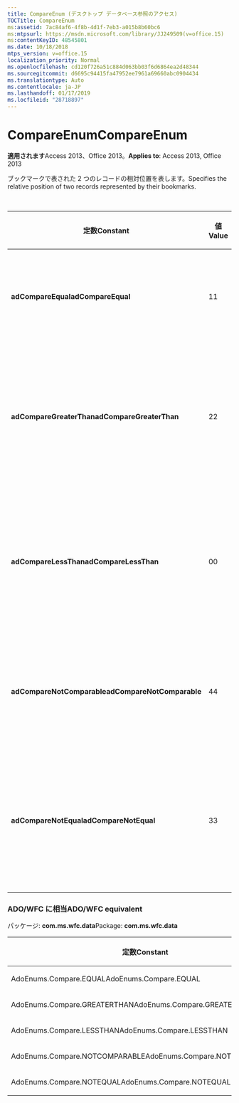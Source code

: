 ```yaml
---
title: CompareEnum (デスクトップ データベース参照のアクセス)
TOCTitle: CompareEnum
ms:assetid: 7ac84af6-4f8b-4d1f-7eb3-a015b8b60bc6
ms:mtpsurl: https://msdn.microsoft.com/library/JJ249509(v=office.15)
ms:contentKeyID: 48545801
ms.date: 10/18/2018
mtps_version: v=office.15
localization_priority: Normal
ms.openlocfilehash: cd120f726a51c884d063bb03f6d6864ea2d48344
ms.sourcegitcommit: d6695c94415fa47952ee7961a69660abc0904434
ms.translationtype: Auto
ms.contentlocale: ja-JP
ms.lasthandoff: 01/17/2019
ms.locfileid: "28718897"
---
```

# <a name="compareenum"></a><span data-ttu-id="bc2a5-102">CompareEnum</span><span class="sxs-lookup"><span data-stu-id="bc2a5-102">CompareEnum</span></span>

<span data-ttu-id="bc2a5-103">**適用されます**Access 2013、Office 2013。</span><span class="sxs-lookup"><span data-stu-id="bc2a5-103">**Applies to**: Access 2013, Office 2013</span></span>

<span data-ttu-id="bc2a5-104">ブックマークで表された 2 つのレコードの相対位置を表します。</span><span class="sxs-lookup"><span data-stu-id="bc2a5-104">Specifies the relative position of two records represented by their bookmarks.</span></span>

<br/>

<table>
<colgroup>
<col style="width: 33%" />
<col style="width: 33%" />
<col style="width: 33%" />
</colgroup>
<thead>
<tr class="header">
<th><p><span data-ttu-id="bc2a5-105">定数</span><span class="sxs-lookup"><span data-stu-id="bc2a5-105">Constant</span></span></p></th>
<th><p><span data-ttu-id="bc2a5-106">値</span><span class="sxs-lookup"><span data-stu-id="bc2a5-106">Value</span></span></p></th>
<th><p><span data-ttu-id="bc2a5-107">説明</span><span class="sxs-lookup"><span data-stu-id="bc2a5-107">Description</span></span></p></th>
</tr>
</thead>
<tbody>
<tr class="odd">
<td><p><span data-ttu-id="bc2a5-108"><strong>adCompareEqual</strong></span><span class="sxs-lookup"><span data-stu-id="bc2a5-108"><strong>adCompareEqual</strong></span></span></p></td>
<td><p><span data-ttu-id="bc2a5-109">1</span><span class="sxs-lookup"><span data-stu-id="bc2a5-109">1</span></span></p></td>
<td><p><span data-ttu-id="bc2a5-110">ブックマークが等しいことを示します。</span><span class="sxs-lookup"><span data-stu-id="bc2a5-110">Indicates that the bookmarks are equal.</span></span></p></td>
</tr>
<tr class="even">
<td><p><span data-ttu-id="bc2a5-111"><strong>adCompareGreaterThan</strong></span><span class="sxs-lookup"><span data-stu-id="bc2a5-111"><strong>adCompareGreaterThan</strong></span></span></p></td>
<td><p><span data-ttu-id="bc2a5-112">2</span><span class="sxs-lookup"><span data-stu-id="bc2a5-112">2</span></span></p></td>
<td><p><span data-ttu-id="bc2a5-113">最初のブックマークが 2 番目のブックマークの後になることを示します。</span><span class="sxs-lookup"><span data-stu-id="bc2a5-113">Indicates that the first bookmark is after the second.</span></span></p></td>
</tr>
<tr class="odd">
<td><p><span data-ttu-id="bc2a5-114"><strong>adCompareLessThan</strong></span><span class="sxs-lookup"><span data-stu-id="bc2a5-114"><strong>adCompareLessThan</strong></span></span></p></td>
<td><p><span data-ttu-id="bc2a5-115">0</span><span class="sxs-lookup"><span data-stu-id="bc2a5-115">0</span></span></p></td>
<td><p><span data-ttu-id="bc2a5-116">最初のブックマークが 2 番目のブックマークの前になることを示します。</span><span class="sxs-lookup"><span data-stu-id="bc2a5-116">Indicates that the first bookmark is before the second.</span></span></p></td>
</tr>
<tr class="even">
<td><p><span data-ttu-id="bc2a5-117"><strong>adCompareNotComparable</strong></span><span class="sxs-lookup"><span data-stu-id="bc2a5-117"><strong>adCompareNotComparable</strong></span></span></p></td>
<td><p><span data-ttu-id="bc2a5-118">4</span><span class="sxs-lookup"><span data-stu-id="bc2a5-118">4</span></span></p></td>
<td><p><span data-ttu-id="bc2a5-119">ブックマークを比較できないことを示します。</span><span class="sxs-lookup"><span data-stu-id="bc2a5-119">Indicates that the bookmarks cannot be compared.</span></span></p></td>
</tr>
<tr class="odd">
<td><p><span data-ttu-id="bc2a5-120"><strong>adCompareNotEqual</strong></span><span class="sxs-lookup"><span data-stu-id="bc2a5-120"><strong>adCompareNotEqual</strong></span></span></p></td>
<td><p><span data-ttu-id="bc2a5-121">3</span><span class="sxs-lookup"><span data-stu-id="bc2a5-121">3</span></span></p></td>
<td><p><span data-ttu-id="bc2a5-122">2 つのブックマークは異なっており、順位がないことを示します。</span><span class="sxs-lookup"><span data-stu-id="bc2a5-122">Indicates that the bookmarks are not equal and not ordered.</span></span></p></td>
</tr>
</tbody>
</table>


### <a name="adowfc-equivalent"></a><span data-ttu-id="bc2a5-123">ADO/WFC に相当</span><span class="sxs-lookup"><span data-stu-id="bc2a5-123">ADO/WFC equivalent</span></span>

<span data-ttu-id="bc2a5-124">パッケージ: **com.ms.wfc.data**</span><span class="sxs-lookup"><span data-stu-id="bc2a5-124">Package: **com.ms.wfc.data**</span></span>

<table>
<colgroup>
<col style="width: 100%" />
</colgroup>
<thead>
<tr class="header">
<th><p><span data-ttu-id="bc2a5-125">定数</span><span class="sxs-lookup"><span data-stu-id="bc2a5-125">Constant</span></span></p></th>
</tr>
</thead>
<tbody>
<tr class="odd">
<td><p><span data-ttu-id="bc2a5-126">AdoEnums.Compare.EQUAL</span><span class="sxs-lookup"><span data-stu-id="bc2a5-126">AdoEnums.Compare.EQUAL</span></span></p></td>
</tr>
<tr class="even">
<td><p><span data-ttu-id="bc2a5-127">AdoEnums.Compare.GREATERTHAN</span><span class="sxs-lookup"><span data-stu-id="bc2a5-127">AdoEnums.Compare.GREATERTHAN</span></span></p></td>
</tr>
<tr class="odd">
<td><p><span data-ttu-id="bc2a5-128">AdoEnums.Compare.LESSTHAN</span><span class="sxs-lookup"><span data-stu-id="bc2a5-128">AdoEnums.Compare.LESSTHAN</span></span></p></td>
</tr>
<tr class="even">
<td><p><span data-ttu-id="bc2a5-129">AdoEnums.Compare.NOTCOMPARABLE</span><span class="sxs-lookup"><span data-stu-id="bc2a5-129">AdoEnums.Compare.NOTCOMPARABLE</span></span></p></td>
</tr>
<tr class="odd">
<td><p><span data-ttu-id="bc2a5-130">AdoEnums.Compare.NOTEQUAL</span><span class="sxs-lookup"><span data-stu-id="bc2a5-130">AdoEnums.Compare.NOTEQUAL</span></span></p></td>
</tr>
</tbody>
</table>

